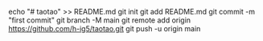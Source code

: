 echo "# taotao" >> README.md
git init
git add README.md
git commit -m "first commit"
git branch -M main
git remote add origin https://github.com/h-ig5/taotao.git
git push -u origin main

